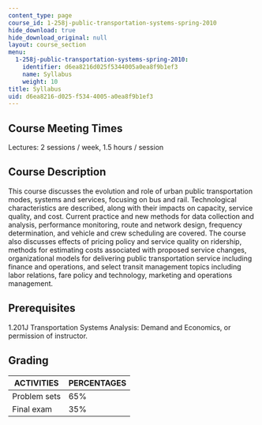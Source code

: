 ```yaml
---
content_type: page
course_id: 1-258j-public-transportation-systems-spring-2010
hide_download: true
hide_download_original: null
layout: course_section
menu:
  1-258j-public-transportation-systems-spring-2010:
    identifier: d6ea8216d025f5344005a0ea8f9b1ef3
    name: Syllabus
    weight: 10
title: Syllabus
uid: d6ea8216-d025-f534-4005-a0ea8f9b1ef3
---
```


Course Meeting Times
--------------------

Lectures: 2 sessions / week, 1.5 hours / session

Course Description
------------------

This course discusses the evolution and role of urban public transportation modes, systems and services, focusing on bus and rail. Technological characteristics are described, along with their impacts on capacity, service quality, and cost. Current practice and new methods for data collection and analysis, performance monitoring, route and network design, frequency determination, and vehicle and crew scheduling are covered. The course also discusses effects of pricing policy and service quality on ridership, methods for estimating costs associated with proposed service changes, organizational models for delivering public transportation service including finance and operations, and select transit management topics including labor relations, fare policy and technology, marketing and operations management.

Prerequisites
-------------

1.201J Transportation Systems Analysis: Demand and Economics, or permission of instructor.

Grading
-------

| ACTIVITIES | PERCENTAGES |
| --- | --- |
| Problem sets | 65% |
| Final exam | 35%